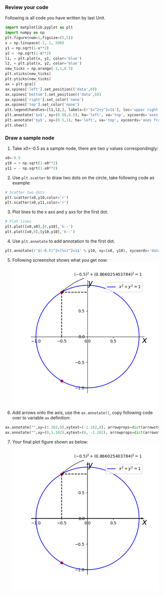 ### Review your code
Following is all code you have written by last Unit.
```python
import matplotlib.pyplot as plt
import numpy as np
plt.figure(num=1,figsize=(5,5))
x = np.linspace(-1, 1, 500)
y1 = np.sqrt(1-x**2)
y2 = -np.sqrt(1-x**2)
l1, = plt.plot(x, y1, color='blue')
l2, = plt.plot(x, y2, color='blue')
new_ticks = np.arange(-1,1,0.5)
plt.xticks(new_ticks)
plt.yticks(new_ticks)
ax = plt.gca()
ax.spines['left'].set_position(('data',0))
ax.spines['bottom'].set_position(('data',0))
ax.spines['right'].set_color('none')
ax.spines['top'].set_color('none')
plt.legend(handles=[l1,l2,], labels=[r'$x^2+y^2=1$'], loc='upper right')
plt.annotate('$x$', xy=(0.98,0.5), ha='left', va='top', xycoords='axes fraction', fontsize=20)
plt.annotate('$y$', xy=(0.5,1), ha='left', va='top', xycoords='axes fraction', textcoords='offset points',fontsize=20)
plt.show()
```
### Draw a sample node
1. Take x0=-0.5 as a sample node, there are two y values correspondingly:
```python
x0=-0.5
y10 = + np.sqrt(1-x0**2)
y11 = - np.sqrt(1-x0**2)
```
2. Use `plt.scatter` to draw two dots on the circle, take following code as example:
```python
# Scatter two dots
plt.scatter(x0,y10,color='r')
plt.scatter(x0,y11,color='r')
```
3. Plot lines to the x axs and y axs for the first dot.
```python
# Plot lines
plt.plot([x0,x0],[0,y10],'k--')
plt.plot([x0,0],[y10,y10],'k--')
```
4. Use `plt.annotate` to add annotation to the first dot.
```python
plt.annotate(r'$(-0.5)^2+(%s)^2=1$' % y10, xy=(x0, y10), xycoords='data',xytext=(+30,+40),textcoords='offset points', arrowprops=dict(arrowstyle='->',connectionstyle="arc3,rad=.2"))
```
5. Following screenshot shows what you get now:  
![Final Chart of a Circle](media/2.1_finalChart.png)
6. Add arrows onto the axis, use the `ax.annotate()`, copy following code over to variable `ax` definition:
```python
ax.annotate("",xy=(1.102,0),xytext=(-1.102,0), arrowprops=dict(arrowstyle="->"))
ax.annotate("",xy=(0,1.102),xytext=(0, -1.102), arrowprops=dict(arrowstyle="->"))
```
7. Your final plot figure shown as below:
![final figure](media/3_finalChart.png)
